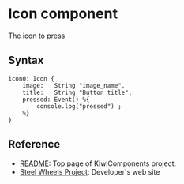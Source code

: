# Icon component
The icon to press

## Syntax
````
icon0: Icon {
    image:   String "image_name",
    title:   String "Button title",
    pressed: Event() %{
        console.log("pressed") ;
    %}
}
````

## Reference
* [README](https://github.com/steelwheels/KiwiCompnents): Top page of KiwiComponents project.
* [Steel Wheels Project](https://steelwheels.github.io): Developer's web site


